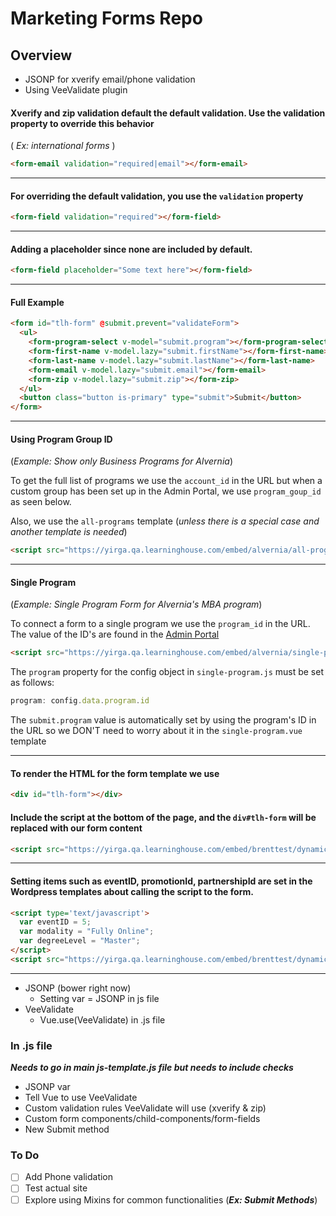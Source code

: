 # Marketing Forms Repo

## Overview

- JSONP for xverify email/phone validation
- Using VeeValidate plugin

#### Xverify and zip validation default the default validation. Use the validation property to override this behavior
( _Ex: international forms_ )

```html
<form-email validation="required|email"></form-email>
```

---
#### For overriding the default validation, you use the `validation` property
```html
<form-field validation="required"></form-field>
```

---
#### Adding a placeholder since none are included by default.
```html
<form-field placeholder="Some text here"></form-field>
```

---

#### Full Example
```html
<form id="tlh-form" @submit.prevent="validateForm">
  <ul>
    <form-program-select v-model="submit.program"></form-program-select>
    <form-first-name v-model.lazy="submit.firstName"></form-first-name>
    <form-last-name v-model.lazy="submit.lastName"></form-last-name>
    <form-email v-model.lazy="submit.email"></form-email>
    <form-zip v-model.lazy="submit.zip"></form-zip>
  </ul>
  <button class="button is-primary" type="submit">Submit</button>
</form>
```

---

#### Using Program Group ID
(_Example: Show only Business Programs for Alvernia_)

To get the full list of programs we use the `account_id` in the URL but when a custom group has been set up in the Admin Portal, we use `program_goup_id` as seen below.

Also, we use the `all-programs` template (_unless there is a special case and another template is needed_)
```html
<script src="https://yirga.qa.learninghouse.com/embed/alvernia/all-programs?program_group_id=ec58ee9f-a435-4c6f-9789-90357ec3f1d2"></script>
```

---

#### Single Program
(_Example: Single Program Form for Alvernia's MBA program_)

To connect a form to a single program we use the `program_id` in the URL. The value of the ID's are found in the [Admin Portal](https://admin.qa.learninghouse.com)

```html
<script src="https://yirga.qa.learninghouse.com/embed/alvernia/single-program?program_id=ad06d660-e719-459b-b950-bcacb1be5e3e"></script>
```

The `program` property for the config object in `single-program.js` must be set as follows:

```js
program: config.data.program.id
```
The `submit.program` value is automatically set by using the program's ID in the URL so we DON'T need to worry about it in the `single-program.vue` template

---


#### To render the HTML for the form template we use
```html
<div id="tlh-form"></div>
```

#### Include the script at the bottom of the page, and the `div#tlh-form` will be replaced with our form content
```html
<script src="https://yirga.qa.learninghouse.com/embed/brenttest/dynamic-variables?account_id=c96dad18-cede-48c8-aaac-094b99b59cdd"></script>
```

---

#### Setting items such as eventID, promotionId, partnershipId are set in the Wordpress templates about calling the script to the form.
```html
<script type='text/javascript'>
  var eventID = 5;
  var modality = "Fully Online";
  var degreeLevel = "Master";
</script>
<script src="https://yirga.qa.learninghouse.com/embed/brenttest/dynamic-variables?account_id=c96dad18-cede-48c8-aaac-094b99b59cdd"></script>
```

---


- JSONP (bower right now)
  - Setting var = JSONP in js file
- VeeValidate
  - Vue.use(VeeValidate) in .js file


### In .js file
_**Needs to go in main js-template.js file but needs to include checks**_
  - JSONP var
  - Tell Vue to use VeeValidate
  - Custom validation rules VeeValidate will use (xverify & zip)
  - Custom form components/child-components/form-fields
  - New Submit method


### To Do
- [ ] Add Phone validation
- [ ] Test actual site
- [ ] Explore using Mixins for common functionalities (_**Ex: Submit Methods**_)

